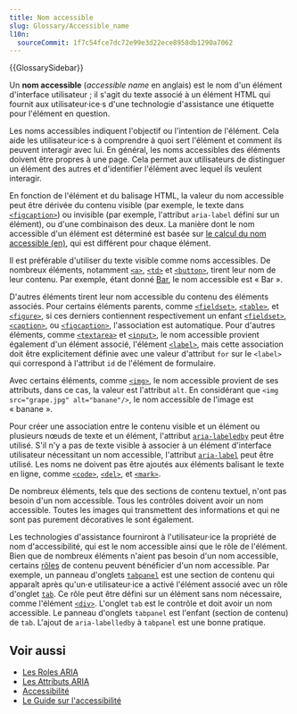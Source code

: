 ```yaml
---
title: Nom accessible
slug: Glossary/Accessible_name
l10n:
  sourceCommit: 1f7c54fce7dc72e99e3d22ece8958db1290a7062
---
```


{{GlossarySidebar}}

Un **nom accessible** (<i lang="en">accessible name</i> en anglais) est le nom d'un élément d'interface utilisateur&nbsp;; il s'agit du texte associé à un élément HTML qui fournit aux utilisateur·ice·s d'une technologie d'assistance une étiquette pour l'élément en question.

Les noms accessibles indiquent l'objectif ou l'intention de l'élément. Cela aide les utilisateur·ice·s à comprendre à quoi sert l'élément et comment ils peuvent interagir avec lui. En général, les noms accessibles des éléments doivent être propres à une page. Cela permet aux utilisateurs de distinguer un élément des autres et d'identifier l'élément avec lequel ils veulent interagir.

En fonction de l'élément et du balisage HTML, la valeur du nom accessible peut être dérivée du contenu visible (par exemple, le texte dans [`<figcaption>`](/fr/docs/Web/HTML/Element/figcaption)) ou invisible (par exemple, l'attribut `aria-label` défini sur un élément), ou d'une combinaison des deux. La manière dont le nom accessible d'un élément est déterminé est basée sur [le calcul du nom accessible (en)](https://www.w3.org/WAI/ARIA/apg/practices/names-and-descriptions/#name_calculation), qui est différent pour chaque élément.

Il est préférable d'utiliser du texte visible comme noms accessibles. De nombreux éléments, notamment [`<a>`](/fr/docs/Web/HTML/Element/a), [`<td>`](/fr/docs/Web/HTML/Element/td) et [`<button>`](/fr/docs/Web/HTML/Element/button), tirent leur nom de leur contenu. Par exemple, étant donné <a href="foo.html">Bar</a>, le nom accessible est «&nbsp;Bar&nbsp;».

D'autres éléments tirent leur nom accessible du contenu des éléments associés. Pour certains éléments parents, comme [`<fieldset>`](/fr/docs/Web/HTML/Element/fieldset), [`<table>`](/fr/docs/Web/HTML/Element/table), et [`<figure>`](/fr/docs/Web/HTML/Element/figure), si ces derniers contiennent respectivement un enfant [`<fieldset>`](/fr/docs/Web/HTML/Element/fieldset), [`<caption>`](/fr/docs/Web/HTML/Element/caption), ou [`<figcaption>`](/fr/docs/Web/HTML/Element/figcaption), l'association est automatique. Pour d'autres éléments, comme [`<textarea>`](/fr/docs/Web/HTML/Element/textarea) et [`<input>`](/fr/docs/Web/HTML/Element/input), le nom accessible provient également d'un élément associé, l'élément [`<label>`](/fr/docs/Web/HTML/Element/label), mais cette association doit être explicitement définie avec une valeur d'attribut `for` sur le `<label>` qui correspond à l'attribut `id` de l'élément de formulaire.

Avec certains éléments, comme [`<img>`](/fr/docs/Web/HTML/Element/img), le nom accessible provient de ses attributs, dans ce cas, la valeur est l'attribut `alt`. En considérant que `<img src="grape.jpg" alt="banane"/>`, le nom accessible de l'image est «&nbsp;banane&nbsp;».

Pour créer une association entre le contenu visible et un élément ou plusieurs nœuds de texte et un élément, l'attribut [`aria-labeledby`](/fr/docs/Web/Accessibility/ARIA/Attributes/aria-labelledby) peut être utilisé. S'il n'y a pas de texte visible à associer à un élément d'interface utilisateur nécessitant un nom accessible, l'attribut [`aria-label`](/fr/docs/Web/Accessibility/ARIA/Attributes/aria-label) peut être utilisé. Les noms ne doivent pas être ajoutés aux éléments balisant le texte en ligne, comme [`<code>`](/fr/docs/Web/HTML/Element/code), [`<del>`](/fr/docs/Web/HTML/Element/del), et [`<mark>`](/fr/docs/Web/HTML/Element/mark).

De nombreux éléments, tels que des sections de contenu textuel, n'ont pas besoin d'un nom accessible. Tous les contrôles doivent avoir un nom accessible. Toutes les images qui transmettent des informations et qui ne sont pas purement décoratives le sont également.

Les technologies d'assistance fourniront à l'utilisateur·ice la propriété de nom d'accessibilité, qui est le nom accessible ainsi que le rôle de l'élément. Bien que de nombreux éléments n'aient pas besoin d'un nom accessible, certains [rôles](/fr/docs/Web/Accessibility/ARIA/Roles) de contenu peuvent bénéficier d'un nom accessible. Par exemple, un panneau d'onglets [`tabpanel`](/fr/docs/Web/Accessibility/ARIA/Roles/tabpanel_role) est une section de contenu qui apparaît après qu'un·e utilisateur·ice a activé l'élément associé avec un rôle d'onglet [`tab`](/fr/docs/Web/Accessibility/ARIA/Roles/tab_role). Ce rôle peut être défini sur un élément sans nom nécessaire, comme l'élément [`<div>`](/fr/docs/Web/HTML/Element/div). L'onglet `tab` est le contrôle et doit avoir un nom accessible. Le panneau d'onglets `tabpanel` est l'enfant (section de contenu) de `tab`. L'ajout de `aria-labelledby` à `tabpanel` est une bonne pratique.

## Voir aussi

- [Les Roles ARIA](/fr/docs/Web/Accessibility/ARIA/Roles)
- [Les Attributs ARIA](/fr/docs/Web/Accessibility/ARIA/Attributes)
- [Accessibilité](/fr/docs/Web/Accessibility)
- [Le Guide sur l'accessibilité](/fr/docs/Learn/Accessibility)
